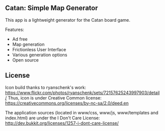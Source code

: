 
## Catan: Simple Map Generator

This app is a lightweight generator for the Catan board game.

Features:
- Ad free
- Map generation
- Frictionless User Interface
- Various generation options
- Open source

## License

Icon build thanks to ryanschenk's work: https://www.flickr.com/photos/ryanschenk/sets/72157625243997903/detail/
Thus, icon is under Creative Common license: https://creativecommons.org/licenses/by-nc-sa/2.0/deed.en

The application sources (located in www/css, www/js, www/templates and index.html) are under the I Don't Care License: http://dev.bukkit.org/licenses/1257-i-dont-care-license/